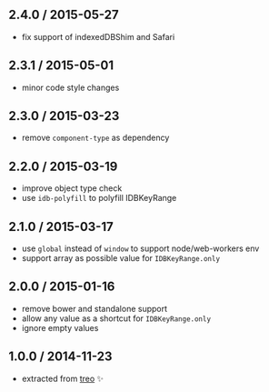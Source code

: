 ## 2.4.0 / 2015-05-27

* fix support of indexedDBShim and Safari

## 2.3.1 / 2015-05-01

* minor code style changes

## 2.3.0 / 2015-03-23

* remove `component-type` as dependency

## 2.2.0 / 2015-03-19

* improve object type check
* use `idb-polyfill` to polyfill IDBKeyRange

## 2.1.0 / 2015-03-17

* use `global` instead of `window` to support node/web-workers env
* support array as possible value for `IDBKeyRange.only`

## 2.0.0 / 2015-01-16

* remove bower and standalone support
* allow any value as a shortcut for `IDBKeyRange.only`
* ignore empty values

## 1.0.0 / 2014-11-23

* extracted from [treo](http://treojs.com) :sparkles:
